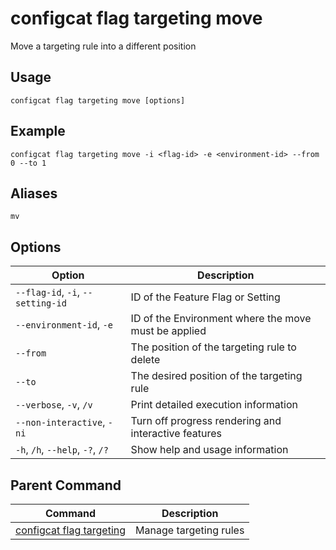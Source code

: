 # configcat flag targeting move
Move a targeting rule into a different position
## Usage
```
configcat flag targeting move [options]
```
## Example
```
configcat flag targeting move -i <flag-id> -e <environment-id> --from 0 --to 1
```
## Aliases
`mv`
## Options
| Option | Description |
| ------ | ----------- |
| `--flag-id`, `-i`, `--setting-id` | ID of the Feature Flag or Setting |
| `--environment-id`, `-e` | ID of the Environment where the move must be applied |
| `--from` | The position of the targeting rule to delete |
| `--to` | The desired position of the targeting rule |
| `--verbose`, `-v`, `/v` | Print detailed execution information |
| `--non-interactive`, `-ni` | Turn off progress rendering and interactive features |
| `-h`, `/h`, `--help`, `-?`, `/?` | Show help and usage information |
## Parent Command
| Command | Description |
| ------ | ----------- |
| [configcat flag targeting](configcat-flag-targeting.md) | Manage targeting rules |
